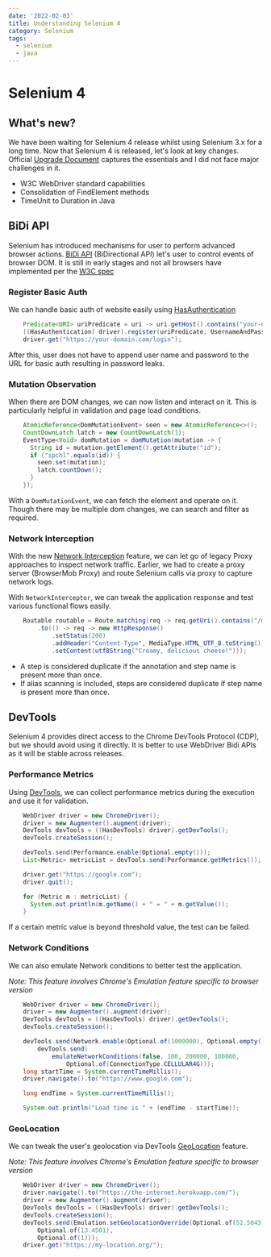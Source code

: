 ```yaml
---
date: '2022-02-03'
title: Understanding Selenium 4
category: Selenium
tags:
  - selenium
  - java
---
```


# Selenium 4

## What's new?

We have been waiting for Selenium 4 release whilst using Selenium 3.x for a long time.
Now that Selenium 4 is released, let's look at key changes.
Official [Upgrade Document](https://www.selenium.dev/documentation/webdriver/getting_started/upgrade_to_selenium_4/) captures the essentials and I did not face major challenges in it.

- W3C WebDriver standard capabilities
- Consolidation of FindElement methods
- TimeUnit to Duration in Java

## BiDi API

Selenium has introduced mechanisms for user to perform advanced browser actions. [BiDi API](https://www.selenium.dev/documentation/webdriver/bidirectional/) (BiDirectional API) let's user to control events of browser DOM. It is still in early stages and not all browsers have implemented per the [W3C spec](https://w3c.github.io/webdriver-bidi/)

### Register Basic Auth

We can handle basic auth of website easily using [HasAuthentication](https://www.selenium.dev/documentation/webdriver/bidirectional/bidi_api/#register-basic-auth)

```java
    Predicate<URI> uriPredicate = uri -> uri.getHost().contains("your-domain.com");
    ((HasAuthentication) driver).register(uriPredicate, UsernameAndPassword.of("admin", "password"));
    driver.get("https://your-domain.com/login");
```

After this, user does not have to append user name and password to the URL for basic auth resulting in password leaks.

### Mutation Observation

When there are DOM changes, we can now listen and interact on it. This is particularly helpful in validation and page load conditions.

```java
    AtomicReference<DomMutationEvent> seen = new AtomicReference<>();
    CountDownLatch latch = new CountDownLatch(1);
    EventType<Void> domMutation = domMutation(mutation -> {
      String id = mutation.getElement().getAttribute("id");
      if ("spchl".equals(id)) {
        seen.set(mutation);
        latch.countDown();
      }
    });
```

With a `DomMutationEvent`, we can fetch the element and operate on it. Though there may be multiple dom changes, we can search and filter as required.

### Network Interception

With the new [Network Interception](https://www.selenium.dev/documentation/webdriver/bidirectional/bidi_api/#network-interception) feature, we can let go of legacy Proxy approaches to inspect network traffic.
Earlier, we had to create a proxy server (BrowserMob Proxy) and route Selenium calls via proxy to capture network logs.

With `NetworkInterceptor`, we can tweak the application response and test various functional flows easily.

```java
    Routable routable = Route.matching(req -> req.getUri().contains("/main/home.jsp"))
        .to(() -> req -> new HttpResponse()
            .setStatus(200)
            .addHeader("Content-Type", MediaType.HTML_UTF_8.toString())
            .setContent(utf8String("Creamy, delicious cheese!")));
```

- A step is considered duplicate if the annotation and step name is present more than once.
- If alias scanning is included, steps are considered duplicate if step name is present more than once.

## DevTools

Selenium 4 provides direct access to the Chrome DevTools Protocol (CDP), but we should avoid using it directly. It is better to use WebDriver Bidi APIs as it will be stable across releases.

### Performance Metrics

Using [DevTools](https://www.selenium.dev/documentation/webdriver/bidirectional/bidi_api/#collect-performance-metrics), we can collect performance metrics during the execution and use it for validation.

```java
    WebDriver driver = new ChromeDriver();
    driver = new Augmenter().augment(driver);
    DevTools devTools = ((HasDevTools) driver).getDevTools();
    devTools.createSession();

    devTools.send(Performance.enable(Optional.empty()));
    List<Metric> metricList = devTools.send(Performance.getMetrics());

    driver.get("https://google.com");
    driver.quit();

    for (Metric m : metricList) {
      System.out.println(m.getName() + " = " + m.getValue());
    }
```

If a certain metric value is beyond threshold value, the test can be failed.

### Network Conditions

We can also emulate Network conditions to better test the application.

_Note: This feature involves Chrome's Emulation feature specific to browser version_

```java
    WebDriver driver = new ChromeDriver();
    driver = new Augmenter().augment(driver);
    DevTools devTools = ((HasDevTools) driver).getDevTools();
    devTools.createSession();

    devTools.send(Network.enable(Optional.of(1000000), Optional.empty(), Optional.empty()));
        devTools.send(
            emulateNetworkConditions(false, 100, 200000, 100000,
                Optional.of(ConnectionType.CELLULAR4G)));
    long startTime = System.currentTimeMillis();
    driver.navigate().to("https://www.google.com");

    long endTime = System.currentTimeMillis();

    System.out.println("Load time is " + (endTime - startTime));
```

### GeoLocation

We can tweak the user's geolocation via DevTools [GeoLocation](https://www.selenium.dev/documentation/webdriver/bidirectional/chrome_devtools/#emulate-geo-location) feature.

_Note: This feature involves Chrome's Emulation feature specific to browser version_

```java
    WebDriver driver = new ChromeDriver();
    driver.navigate().to("https://the-internet.herokuapp.com/");
    driver = new Augmenter().augment(driver);
    DevTools devTools = ((HasDevTools) driver).getDevTools();
    devTools.createSession();
    devTools.send(Emulation.setGeolocationOverride(Optional.of(52.5043),
        Optional.of(13.4501),
        Optional.of(1)));
    driver.get("https://my-location.org/");
```
